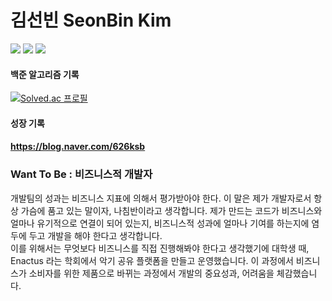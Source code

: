 # 김선빈 SeonBin Kim

<img src="https://img.shields.io/badge/JAVA-00599C?style=flat-square&logo=JAVA&logoColor=white"/></a>
<img src="https://img.shields.io/badge/Spring Boot-00B700?style=flat-square&logo=SPRING&logoColor=white"/></a>
<img src="https://img.shields.io/badge/Android-63AA00?style=flat-square&logo=Android&logoColor=white"/></a>

#### 백준 알고리즘 기록
[![Solved.ac
프로필](http://mazassumnida.wtf/api/mini/generate_badge?boj=nudeactor)](https://solved.ac/nudeactor)

#### 성장 기록
#### https://blog.naver.com/626ksb

<H3>Want To Be : 비즈니스적 개발자</H3>
<p>개발팀의 성과는 비즈니스 지표에 의해서 평가받아야 한다. 이 말은 제가 개발자로서
항상 가슴에 품고 있는 말이자, 나침반이라고 생각합니다. 제가 만드는 코드가 비즈니스와
얼마나 유기적으로 연결이 되어 있는지, 비즈니스적 성과에 얼마나 기여를 하는지에 염두에 
두고 개발을 해야 한다고 생각합니다.
<br>
이를 위해서는 무엇보다 비즈니스를 직접 진행해봐야 한다고 생각했기에 대학생 때, 
Enactus 라는 학회에서 악기 공유 플랫폼을 만들고 운영했습니다. 이 과정에서 비즈니스가
소비자를 위한 제품으로 바뀌는 과정에서 개발의 중요성과, 어려움을 체감했습니다.</p>
